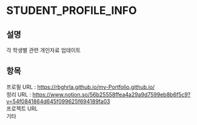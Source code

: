 # STUDENT_PROFILE_INFO
설명
---
각 학생별 관련 개인자료 업데이트 

항목
---
프로필 URL : https://rbghrla.github.io/my-Portfolio.github.io/ <br/>
정리 URL : https://www.notion.so/56b25558ffea4a29a9d7599eb8b6f5c9?v=54f0841864d645f099625f694189fa03 <br/>
프로젝트 URL <br/>
기타 
